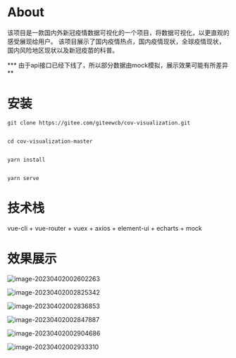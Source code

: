 # About

该项目是一款国内外新冠疫情数据可视化的一个项目，将数据可视化，以更直观的感受展现给用户。 该项目展示了国内疫情热点，国内疫情现状，全球疫情现状，国内风险地区现状以及新冠疫苗的科普。



*** 由于api接口已经下线了，所以部分数据由mock模拟，展示效果可能有所差异**



# 安装

```
git clone https://gitee.com/giteewcb/cov-visualization.git


cd cov-visualization-master


yarn install


yarn serve

```



# 技术栈

vue-cli + vue-router + vuex + axios + element-ui + echarts + mock



# 效果展示

![image-20230402002602263](https://cdn.jsdelivr.net/gh/abc123-tt/vue-cov@master/img/image-20230402002602263.png)



![image-20230402002825342](https://cdn.jsdelivr.net/gh/abc123-tt/vue-cov@master/img/image-20230402002825342.png)



![image-20230402002836853](https://cdn.jsdelivr.net/gh/abc123-tt/vue-cov@master/img/image-20230402002836853.png)



![image-20230402002847887](https://cdn.jsdelivr.net/gh/abc123-tt/vue-cov@master/img/image-20230402002847887.png)



![image-20230402002904686](C:\Users\w5749\AppData\Roaming\Typora\typora-user-images\image-20230402002904686.png)



![image-20230402002933310](https://cdn.jsdelivr.net/gh/abc123-tt/vue-cov@master/img/image-20230402002933310.png)

